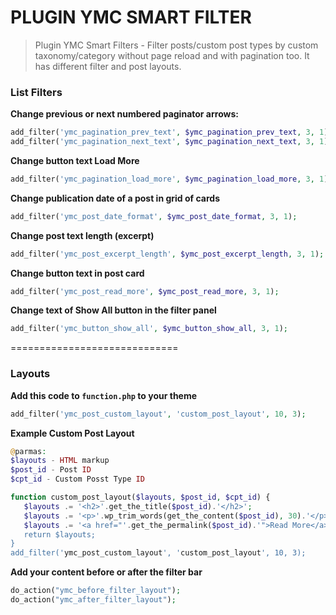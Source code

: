 #  PLUGIN YMC SMART FILTER
> Plugin YMC Smart Filters - Filter posts/custom post types by custom taxonomy/category without page reload and with pagination too. It has different filter and post layouts.

### List Filters

**Change previous or next numbered paginator arrows:**
```php
add_filter('ymc_pagination_prev_text', $ymc_pagination_prev_text, 3, 1);
add_filter('ymc_pagination_next_text', $ymc_pagination_next_text, 3, 1);
```
**Change button text Load More**
```php
add_filter('ymc_pagination_load_more', $ymc_pagination_load_more, 3, 1);
```
**Change publication date of a post in grid of cards**
```php
add_filter('ymc_post_date_format', $ymc_post_date_format, 3, 1);
```
**Change post text length (excerpt)**
```php
add_filter('ymc_post_excerpt_length', $ymc_post_excerpt_length, 3, 1);
```
**Change button text in post card**
```php
add_filter('ymc_post_read_more', $ymc_post_read_more, 3, 1);
```
**Change text of Show All button in the filter panel**
```php
add_filter('ymc_button_show_all', $ymc_button_show_all, 3, 1);
```

=============================

### Layouts
**Add this code to `function.php` to your theme**

```php
add_filter('ymc_post_custom_layout', 'custom_post_layout', 10, 3);
```

**Example Custom Post Layout**
```php
@parmas:
$layouts - HTML markup
$post_id - Post ID
$cpt_id - Custom Posst Type ID

function custom_post_layout($layouts, $post_id, $cpt_id) {  
   $layouts .= '<h2>'.get_the_title($post_id).'</h2>';
   $layouts .= '<p>'.wp_trim_words(get_the_content($post_id), 30).'</p>';
   $layouts .= '<a href="'.get_the_permalink($post_id).'">Read More</a>;   
   return $layouts;
}
add_filter('ymc_post_custom_layout', 'custom_post_layout', 10, 3);
```  


**Add your content before or after the filter bar**
```php
do_action("ymc_before_filter_layout");
do_action("ymc_after_filter_layout");
```
